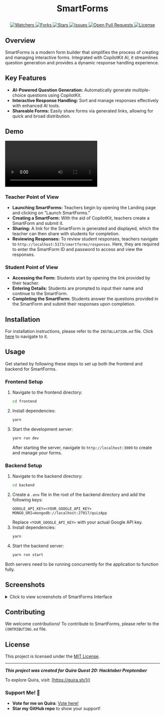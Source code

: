 # <p align="center">SmartForms</p>

<p align="center">
    <a href="https://github.com/Subash-Lamichhane/smartforms" target="blank">
        <img src="https://img.shields.io/github/watchers/Subash-Lamichhane/smartforms?style=for-the-badge&logo=appveyor" alt="Watchers"/>
    </a>
    <a href="https://github.com/Subash-Lamichhane/smartforms/fork" target="blank">
        <img src="https://img.shields.io/github/forks/Subash-Lamichhane/smartforms?style=for-the-badge&logo=appveyor" alt="Forks"/>
    </a>
    <a href="https://github.com/Subash-Lamichhane/smartforms/stargazers" target="blank">
        <img src="https://img.shields.io/github/stars/Subash-Lamichhane/smartforms?style=for-the-badge&logo=appveyor" alt="Stars"/>
    </a>
    <a href="https://github.com/Subash-Lamichhane/smartforms/issues" target="blank">
        <img src="https://img.shields.io/github/issues/Subash-Lamichhane/smartforms?style=for-the-badge&logo=appveyor" alt="Issues"/>
    </a>
    <a href="https://github.com/Subash-Lamichhane/smartforms/pulls" target="blank">
        <img src="https://img.shields.io/github/issues-pr/Subash-Lamichhane/smartforms?style=for-the-badge&logo=appveyor" alt="Open Pull Requests"/>
    </a>
    <a href="https://github.com/Subash-Lamichhane/smartforms/blob/master/LICENSE" target="blank">
        <img src="https://img.shields.io/github/license/Subash-Lamichhane/smartforms?style=for-the-badge&logo=appveyor" alt="License"/>
    </a>
</p>

## Overview

SmartForms is a modern form builder that simplifies the process of creating and managing interactive forms. Integrated with CopilotKit AI, it streamlines question generation and provides a dynamic response handling experience.

## Key Features

- **AI-Powered Question Generation:** Automatically generate multiple-choice questions using CopilotKit.
- **Interactive Response Handling:** Sort and manage responses effectively with enhanced AI tools.
- **Shareable Forms:** Easily share forms via generated links, allowing for quick and broad distribution.

## Demo

<!-- Watch a full demo of SmartForms here: [SmartForms Demo](#) -->
<video src="https://github.com/user-attachments/assets/f05e858a-3f27-46db-83cd-b2da7972d7be
"></video>

### Teacher Point of View
- **Launching SmartForms:** Teachers begin by opening the Landing page and clicking on "Launch SmartForms."
- **Creating a SmartForm:** With the aid of CopilotKit, teachers create a SmartForm and submit it.
- **Sharing:** A link for the SmartForm is generated and displayed, which the teacher can then share with students for completion.
- **Reviewing Responses:** To review student responses, teachers navigate to `http://localhost:5173/smartforms/responses`. Here, they are required to enter the SmartForm ID and password to access and view the responses.

### Student Point of View
- **Accessing the Form:** Students start by opening the link provided by their teacher.
- **Entering Details:** Students are prompted to input their name and continue to the SmartForm.
- **Completing the SmartForm:** Students answer the questions provided in the SmartForm and submit their responses upon completion.


## Installation

For installation instructions, please refer to the `INSTALLATION.md` file. Click [here](./INSTALLATION.md) to navigate to it.

## Usage

Get started by following these steps to set up both the frontend and backend for SmartForms.

### Frontend Setup

1. Navigate to the frontend directory:
   ```bash
   cd frontend
   ```
2. Install dependencies:
   ```bash
   yarn
   ```
3. Start the development server:
   ```bash
   yarn run dev
   ```
   After starting the server, navigate to `http://localhost:3000` to create and manage your forms.

### Backend Setup

1. Navigate to the backend directory:
   ```bash
   cd backend
   ```
2. Create a `.env` file in the root of the backend directory and add the following keys:
   ```
   GOOGLE_API_KEY=<YOUR_GOOGLE_API_KEY>
   MONGO_URI=mongodb://localhost:27017/quizApp
   ```
   Replace `<YOUR_GOOGLE_API_KEY>` with your actual Google API key.
3. Install dependencies:
   ```bash
   yarn 
   ```
4. Start the backend server:
   ```bash
   yarn run start
   ```

Both servers need to be running concurrently for the application to function fully.

## Screenshots

<details>
  <summary>Click to view screenshots of SmartForms Interface</summary>

![Creating Smart Form with Copilotkit](https://github.com/user-attachments/assets/1cbe8a88-a0f0-4345-8079-d62959918796)
_Creating a Smart Form using CopilotKit: A step-by-step form building interface._

![Landing Page](https://github.com/user-attachments/assets/487eeb9b-9d1a-447e-9e55-43dac3c5a3c9)
_Landing Page: The initial view of SmartForms, welcoming users._

![Smart Form Responses](https://github.com/user-attachments/assets/c5203f95-c08e-4653-b9f4-d8179c70f527)
_Smart Form Responses: Viewing responses from users who have submitted forms._

![SmartForm Created Successfully](https://github.com/user-attachments/assets/8cc8a59a-a40c-4cb3-8752-afe5ae97a531)
_SmartForm Created Successfully: Confirmation screen after successfully creating a form._

![User Taking Smart Form](https://github.com/user-attachments/assets/cc00c893-4d84-45b2-8792-f56c850cd7b5)
_User Taking Smart Form: A user interacts with a form, showcasing the user-friendly interface._

</details>

## Contributing

We welcome contributions! To contribute to SmartForms, please refer to the `CONTRIBUTING.md` file.

## License

This project is licensed under the [MIT License](LICENSE).

---

**_This project was created for Quira Quest 20: Hacktober Preptember_**

To explore Quira, visit: [https://quira.sh/]()

### Support Me! 🌟

- **Vote for me on Quira**: [Vote here!]()
- **Star my GitHub repo** to show your support!
